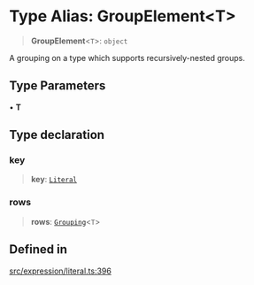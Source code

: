 # Type Alias: GroupElement\<T\>

> **GroupElement**\<`T`\>: `object`

A grouping on a type which supports recursively-nested groups.

## Type Parameters

• **T**

## Type declaration

### key

> **key**: [`Literal`](Literal.md)

### rows

> **rows**: [`Grouping`](Grouping.md)\<`T`\>

## Defined in

[src/expression/literal.ts:396](https://github.com/GamerGirlandCo/datacore/blob/7f32893e5430e552f1b1164e828ac7a411d6e24f/src/expression/literal.ts#L396)
